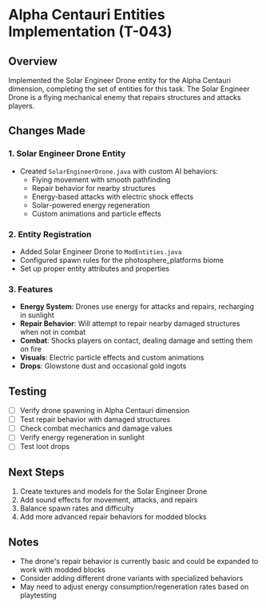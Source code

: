 # Alpha Centauri Entities Implementation (T-043)

## Overview
Implemented the Solar Engineer Drone entity for the Alpha Centauri dimension, completing the set of entities for this task. The Solar Engineer Drone is a flying mechanical enemy that repairs structures and attacks players.

## Changes Made

### 1. Solar Engineer Drone Entity
- Created `SolarEngineerDrone.java` with custom AI behaviors:
  - Flying movement with smooth pathfinding
  - Repair behavior for nearby structures
  - Energy-based attacks with electric shock effects
  - Solar-powered energy regeneration
  - Custom animations and particle effects

### 2. Entity Registration
- Added Solar Engineer Drone to `ModEntities.java`
- Configured spawn rules for the photosphere_platforms biome
- Set up proper entity attributes and properties

### 3. Features
- **Energy System**: Drones use energy for attacks and repairs, recharging in sunlight
- **Repair Behavior**: Will attempt to repair nearby damaged structures when not in combat
- **Combat**: Shocks players on contact, dealing damage and setting them on fire
- **Visuals**: Electric particle effects and custom animations
- **Drops**: Glowstone dust and occasional gold ingots

## Testing
- [ ] Verify drone spawning in Alpha Centauri dimension
- [ ] Test repair behavior with damaged structures
- [ ] Check combat mechanics and damage values
- [ ] Verify energy regeneration in sunlight
- [ ] Test loot drops

## Next Steps
1. Create textures and models for the Solar Engineer Drone
2. Add sound effects for movement, attacks, and repairs
3. Balance spawn rates and difficulty
4. Add more advanced repair behaviors for modded blocks

## Notes
- The drone's repair behavior is currently basic and could be expanded to work with modded blocks
- Consider adding different drone variants with specialized behaviors
- May need to adjust energy consumption/regeneration rates based on playtesting
